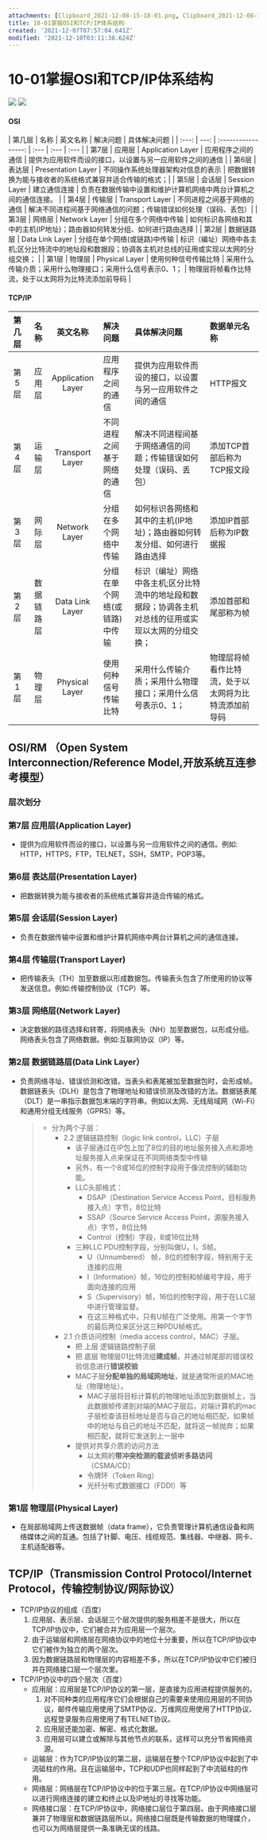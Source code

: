 ```yaml
---
attachments: [Clipboard_2021-12-08-15-18-01.png, Clipboard_2021-12-08-15-43-47.png, Clipboard_2021-12-09-15-42-19.png, Clipboard_2021-12-10-10-05-24.png, Clipboard_2021-12-10-10-28-29.png, Clipboard_2021-12-10-11-10-56.png]
title: 10-01掌握OSI和TCP/IP体系结构
created: '2021-12-07T07:57:04.641Z'
modified: '2021-12-10T03:11:38.624Z'
---
```


# 10-01掌握OSI和TCP/IP体系结构
![](@attachment/Clipboard_2021-12-08-15-43-47.png) ![](@attachment/Clipboard_2021-12-10-11-10-56.png)
#### OSI
| 第几层 | 名称 | 英文名称 | 解决问题 | 具体解决问题 | 
| :---: | ---: | :-----------------: | :--- | :--- | :--- |
| 第7层 | 应用层 | Application Layer | 应用程序之间的通信 | 提供为应用软件而设的接口，以设置与另一应用软件之间的通信 |
| 第6层 | 表达层 | Presentation Layer | 不同操作系统处理器架构对信息的表示 | 把数据转换为能与接收者的系统格式兼容并适合传输的格式；|
| 第5层 | 会话层 | Session Layer | 建立通信连接 | 负责在数据传输中设置和维护计算机网络中两台计算机之间的通信连接。 |
| 第4层 | 传输层 | Transport Layer | 不同进程之间基于网络的通信 | 解决不同进程间基于网络通信的问题；传输错误如何处理（误码、丢包）|
| 第3层 | 网络层 | Network Layer | 分组在多个网络中传输 | 如何标识各网络和其中的主机(IP地址)；路由器如何转发分组、如何进行路由选择 | 
| 第2层 | 数据链路层 | Data Link Layer | 分组在单个网络(或链路)中传输 | 标识（编址）网络中各主机;区分比特流中的地址段和数据段；协调各主机对总线的征用或实现以太网的分组交换； | 
| 第1层 | 物理层 | Physical Layer | 使用何种信号传输比特 | 采用什么传输介质；采用什么物理接口；采用什么信号表示0、1； | 物理层将帧看作比特流，处于以太网将为比特流添加前导码  |

#### TCP/IP
| 第几层 | 名称 | 英文名称 | 解决问题 | 具体解决问题 | 数据单元名称|              
| :---: | ---: | :-----------------: | :--- | :--- | :--- |
| 第5层 | 应用层 | Application Layer | 应用程序之间的通信 | 提供为应用软件而设的接口，以设置与另一应用软件之间的通信 | HTTP报文 | |  
| 第4层 | 运输层 | Transport Layer | 不同进程之间基于网络的通信 | 解决不同进程间基于网络通信的问题；传输错误如何处理（误码、丢包）| 添加TCP首部后称为TCP报文段 |
| 第3层 | 网际层 | Network Layer | 分组在多个网络中传输 | 如何标识各网络和其中的主机(IP地址)；路由器如何转发分组、如何进行路由选择 | 添加IP首部后称为IP数据报 |
| 第2层 | 数据链路层 | Data Link Layer | 分组在单个网络(或链路)中传输 | 标识（编址）网络中各主机;区分比特流中的地址段和数据段；协调各主机对总线的征用或实现以太网的分组交换； | 添加首部和尾部称为帧 |
| 第1层 | 物理层 | Physical Layer | 使用何种信号传输比特 | 采用什么传输介质；采用什么物理接口；采用什么信号表示0、1； | 物理层将帧看作比特流，处于以太网将为比特流添加前导码 |

## OSI/RM （Open System Interconnection/Reference Model,开放系统互连参考模型）
### 层次划分


### 第7层 应用层(Application Layer)
* 提供为应用软件而设的接口，以设置与另一应用软件之间的通信。例如: HTTP，HTTPS，FTP，TELNET，SSH，SMTP，POP3等。
### 第6层 表达层(Presentation Layer)
* 把数据转换为能与接收者的系统格式兼容并适合传输的格式。
### 第5层 会话层(Session Layer)
* 负责在数据传输中设置和维护计算机网络中两台计算机之间的通信连接。
### 第4层 传输层(Transport Layer)
* 把传输表头（TH）加至数据以形成数据包。传输表头包含了所使用的协议等发送信息。例如:传输控制协议（TCP）等。
### 第3层 网络层(Network Layer)
* 决定数据的路径选择和转寄，将网络表头（NH）加至数据包，以形成分组。网络表头包含了网络数据。例如:互联网协议（IP）等。
### 第2层 数据链路层(Data Link Layer）
* 负责网络寻址、错误侦测和改错。当表头和表尾被加至数据包时，会形成帧。数据链表头（DLH）是包含了物理地址和错误侦测及改错的方法。数据链表尾（DLT）是一串指示数据包末端的字符串。例如以太网、无线局域网（Wi-Fi）和通用分组无线服务（GPRS）等。
    >* 分为两个子层：
    >    + 2.2 逻辑链路控制（logic link control，LLC）子层 
    >        - 该子层通过在IP包上加了8位的目的地址服务接入点和源地址服务接入点来保证在不同网络类型中传输
    >        - 另外，有一个8或16位的控制字段用于像流控制的辅助功能。
    >        - LLC头部格式：
    >          - DSAP（Destination Service Access Point，目标服务接入点）字节，8位比特
    >          - SSAP（Source Service Access Point，源服务接入点）字节，8位比特
    >          - Control（控制）字段，8或16位比特
    >        - 三种LLC PDU控制字段，分别叫做U，I，S帧。
    >          - U（Unnumbered） 帧，8位的控制字段，特别用于无连接的应用
    >          - I（Information）帧，16位的控制和帧编号字段，用于面向连接的应用
    >          - S（Supervisory）帧，16位的控制字段，用于在LLC层中进行管理监督。
    >          - 在这三种格式中，只有U帧在广泛使用。用第一个字节的最后两位来区分这三种PDU帧格式。
    >    + 2.1 介质访问控制（media access control，MAC）子层。
    >        - 把 上层 逻辑链路控制子层
    >        - 把 底层 物理层01比特流组**建成帧**，并通过帧尾部的错误校验信息进行**错误校验**
    >        - MAC子层**分配单独的局域网地址**，就是通常所说的MAC地址（物理地址）。
    >            - MAC子层将目标计算机的物理地址添加到数据帧上，当此数据帧传递到对端的MAC子层后，对端计算机的mac子层检查该目标地址是否与自己的地址相匹配，如果帧中的地址与自己的地址不匹配，就将这一帧抛弃；如果相匹配，就将它发送到上一层中
    >        - 提供对共享介质的访问方法
    >            - 以太网的**带冲突检测的载波侦听多路访问**（CSMA/CD）
    >            - 令牌环（Token Ring）
    >            - 光纤分布式数据接口（FDDI）等
### 第1层 物理层(Physical Layer)
* 在局部局域网上传送数据帧（data frame），它负责管理计算机通信设备和网络媒体之间的互通。包括了针脚、电压、线缆规范、集线器、中继器、网卡、主机适配器等。

## TCP/IP（Transmission Control Protocol/Internet Protocol，传输控制协议/网际协议）
* TCP/IP协议的组成（百度）
  1. 应用层、表示层、会话层三个层次提供的服务相差不是很大，所以在TCP/IP协议中，它们被合并为应用层一个层次。 
  2. 由于运输层和网络层在网络协议中的地位十分重要，所以在TCP/IP协议中它们被作为独立的两个层次。 
  3. 因为数据链路层和物理层的内容相差不多，所以在TCP/IP协议中它们被归并在网络接口层一个层次里。
* TCP/IP协议中的四个层次（百度）
  * 应用层：应用层是TCP/IP协议的第一层，是直接为应用进程提供服务的。
    1. 对不同种类的应用程序它们会根据自己的需要来使用应用层的不同协议，邮件传输应用使用了SMTP协议、万维网应用使用了HTTP协议、远程登录服务应用使用了有TELNET协议。 
    2. 应用层还能加密、解密、格式化数据。 
    3. 应用层可以建立或解除与其他节点的联系，这样可以充分节省网络资源。 
  * 运输层：作为TCP/IP协议的第二层，运输层在整个TCP/IP协议中起到了中流砥柱的作用。且在运输层中，TCP和UDP也同样起到了中流砥柱的作用。 
  * 网络层：网络层在TCP/IP协议中的位于第三层。在TCP/IP协议中网络层可以进行网络连接的建立和终止以及IP地址的寻找等功能。 
  * 网络接口层：在TCP/IP协议中，网络接口层位于第四层。由于网络接口层兼并了物理层和数据链路层所以，网络接口层既是传输数据的物理媒介，也可以为网络层提供一条准确无误的线路。 

